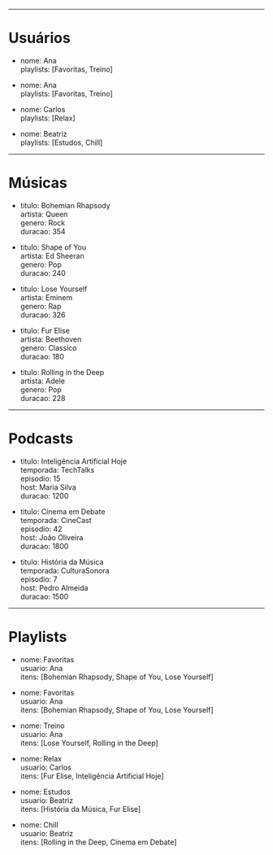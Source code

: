 
---

# Usuários

- nome: Ana  
    playlists: [Favoritas, Treino]

- nome: Ana  
    playlists: [Favoritas, Treino]
    
- nome: Carlos  
    playlists: [Relax]
    
- nome: Beatriz  
    playlists: [Estudos, Chill]
    

---

# Músicas

- titulo: Bohemian Rhapsody  
    artista: Queen  
    genero: Rock  
    duracao: 354
    
- titulo: Shape of You  
    artista: Ed Sheeran  
    genero: Pop  
    duracao: 240
    
- titulo: Lose Yourself  
    artista: Eminem  
    genero: Rap  
    duracao: 326
    
- titulo: Fur Elise  
    artista: Beethoven  
    genero: Classico  
    duracao: 180
    
- titulo: Rolling in the Deep  
    artista: Adele  
    genero: Pop  
    duracao: 228
    

---

# Podcasts

- titulo: Inteligência Artificial Hoje  
    temporada: TechTalks  
    episodio: 15  
    host: Maria Silva  
    duracao: 1200
    
- titulo: Cinema em Debate  
    temporada: CineCast  
    episodio: 42  
    host: João Oliveira  
    duracao: 1800
    
- titulo: História da Música  
    temporada: CulturaSonora  
    episodio: 7  
    host: Pedro Almeida  
    duracao: 1500
    

---

# Playlists

- nome: Favoritas  
    usuario: Ana  
    itens: [Bohemian Rhapsody, Shape of You, Lose Yourself]

- nome: Favoritas  
    usuario: Ana  
    itens: [Bohemian Rhapsody, Shape of You, Lose Yourself]
    
- nome: Treino  
    usuario: Ana  
    itens: [Lose Yourself, Rolling in the Deep]
    
- nome: Relax  
    usuario: Carlos  
    itens: [Fur Elise, Inteligência Artificial Hoje]
    
- nome: Estudos  
    usuario: Beatriz  
    itens: [História da Música, Fur Elise]
    
- nome: Chill  
    usuario: Beatriz  
    itens: [Rolling in the Deep, Cinema em Debate]